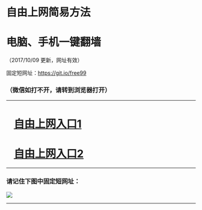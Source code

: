 ﻿# 自由上网简易方法

# 电脑、手机一键翻墙

（2017/10/09 更新，网址有效）

固定短网址：https://git.io/free99

### （微信如打不开，请转到浏览器打开）


***





# &nbsp;&nbsp; <a href="http://ft528019443.fwq-tz-1001.info/fwqtz01.html?t=100900117843 " target="_blank">自由上网入口1</a>
# &nbsp;&nbsp; <a href="http://ft158630022.fwq-tz-1002.info/fwqtz02.html?t=100900118952 " target="_blank">自由上网入口2</a>
***

### 请记住下图中固定短网址：

<img src="https://s3-us-west-2.amazonaws.com/fwq-1001/yjfq-20170905okok.png" /> 


***

